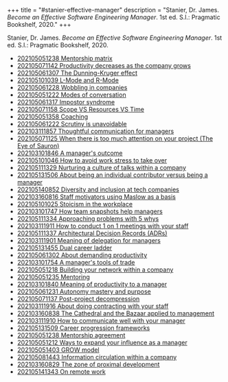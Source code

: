 +++
title = "#stanier-effective-manager"
description = "Stanier, Dr. James. _Become an Effective Software Engineering Manager_. 1st ed. S.l.: Pragmatic Bookshelf, 2020."
+++

Stanier, Dr. James. _Become an Effective Software Engineering Manager_. 1st ed. S.l.: Pragmatic Bookshelf, 2020.

- [202105051238 Mentorship matrix](/zettelkasten/202105051238-mentorship-matrix)
- [202105071142 Productivity decreases as the company grows](/zettelkasten/202105071142-productivity-decreases-as-the-company-grows)
- [202105061307 The Dunning-Kruger effect](/zettelkasten/202105061307-the-dunning-kruger-effect)
- [202105101039 L-Mode and R-Mode](/zettelkasten/202105101039-l-mode-and-r-mode)
- [202105061228 Wobbling in companies](/zettelkasten/202105061228-wobbling-in-companies)
- [202105051222 Modes of conversation](/zettelkasten/202105051222-modes-of-conversation)
- [202105061317 Impostor syndrome](/zettelkasten/202105061317-impostor-syndrome)
- [202105071158 Scope VS Resources VS Time](/zettelkasten/202105071158-scope-vs-resources-vs-time)
- [202105051358 Coaching](/zettelkasten/202105051358-coaching)
- [202105061222 Scrutiny is unavoidable](/zettelkasten/202105061222-scrutiny-is-unavoidable)
- [202103111857 Thoughtful communication for managers](/zettelkasten/202103111857-thoughtful-communication-for-managers)
- [202105071125 When there is too much attention on your project (The Eye of Sauron)](/zettelkasten/202105071125-when-there-is-too-much-attention-on-your-project--the-eye-of-sauron-)
- [202103101846 A manager's outcome](/zettelkasten/202103101846-a-manager-s-outcome)
- [202105101046 How to avoid work stress to take over](/zettelkasten/202105101046-how-to-avoid-work-stress-to-take-over)
- [202105111329 Nurturing a culture of talks within a company](/zettelkasten/202105111329-nurturing-a-culture-of-talks-within-a-company)
- [202105131506 About being an individual contributor versus being a manager](/zettelkasten/202105131506-about-being-an-individual-contributor-versus-being-a-manager)
- [202105140852 Diversity and inclusion at tech companies](/zettelkasten/202105140852-diversity-and-inclusion-at-tech-companies)
- [202103160816 Staff motivators using Maslow as a basis](/zettelkasten/202103160816-staff-motivators-using-maslow-as-a-basis)
- [202105101025 Stoicism in the workplace](/zettelkasten/202105101025-stoicism-in-the-workplace)
- [202103101747 How team snapshots help managers](/zettelkasten/202103101747-how-team-snapshots-help-managers)
- [202105111334 Approaching problems with 5 whys](/zettelkasten/202105111334-approaching-problems-with-5-whys)
- [202103111911 How to conduct 1 on 1 meetings with your staff](/zettelkasten/202103111911-how-to-conduct-1-on-1-meetings-with-your-staff)
- [202105111337 Architectural Decision Records (ADRs)](/zettelkasten/202105111337-architectural-decision-records--adrs-)
- [202103111901 Meaning of delegation for managers](/zettelkasten/202103111901-meaning-of-delegation-for-managers)
- [202105131455 Dual career ladder](/zettelkasten/202105131455-dual-career-ladder)
- [202105061302 About demanding productivity](/zettelkasten/202105061302-about-demanding-productivity)
- [202103101754 A manager's tools of trade](/zettelkasten/202103101754-a-manager-s-tools-of-trade)
- [202105051218 Building your network within a company](/zettelkasten/202105051218-building-your-network-within-a-company)
- [202105051235 Mentoring](/zettelkasten/202105051235-mentoring)
- [202103101840 Meaning of productivity to a manager](/zettelkasten/202103101840-meaning-of-productivity-to-a-manager)
- [202105061231 Autonomy mastery and purpose](/zettelkasten/202105061231-autonomy-mastery-and-purpose)
- [202105071137 Post-project decompression](/zettelkasten/202105071137-post-project-decompression)
- [202103111916 About doing contracting with your staff](/zettelkasten/202103111916-about-doing-contracting-with-your-staff)
- [202103160838 The Cathedral and the Bazaar applied to management](/zettelkasten/202103160838-the-cathedral-and-the-bazaar-applied-to-management)
- [202103111910 How to communicate well with your manager](/zettelkasten/202103111910-how-to-communicate-well-with-your-manager)
- [202105131509 Career progression frameworks](/zettelkasten/202105131509-career-progression-frameworks)
- [202105051238 Mentorship agreement](/zettelkasten/202105051238-mentorship-agreement)
- [202105051212 Ways to expand your influence as a manager](/zettelkasten/202105051212-ways-to-expand-your-influence-as-a-manager)
- [202105051403 GROW model](/zettelkasten/202105051403-grow-model)
- [202105081443 Information circulation within a company](/zettelkasten/202105081443-information-circulation-within-a-company)
- [202103160829 The zone of proximal development](/zettelkasten/202103160829-the-zone-of-proximal-development)
- [202105141343 On remote work](/zettelkasten/202105141343-on-remote-work)
